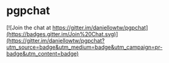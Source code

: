 # pgpchat

[![Join the chat at https://gitter.im/daniellowtw/pgpchat](https://badges.gitter.im/Join%20Chat.svg)](https://gitter.im/daniellowtw/pgpchat?utm_source=badge&utm_medium=badge&utm_campaign=pr-badge&utm_content=badge)
